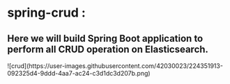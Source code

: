 # spring-crud :
<h2>Here we will build Spring Boot application to perform all CRUD operation on Elasticsearch.</h2>
![crud](https://user-images.githubusercontent.com/42030023/224351913-092325d4-9ddd-4aa7-ac24-c3d1dc3d207b.png)

